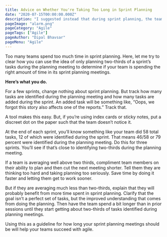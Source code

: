 ```yaml
---
title: Advice on Whether You're Taking Too Long in Sprint Planning
date: "2020-07-15T00:00:00.000Z"
description: "I suggested instead that during sprint planning, the team should strive to identify only about two-thirds of the tasks the team will eventually perform during the sprint. That would leave about one-third of the tasks to be identified during the sprint."
pageImage: "alarm.png"
pageCategory: "Agile"
pageTags: ["Agile"]
pageAuthor: "Dipal Bhavsar"
pageMenu: "Agile"
---
```


Too many teams spend too much time in sprint planning. Here, let me try to clear how you can use the idea of only planning two-thirds of a sprint’s tasks during the planning meeting to determine if your team is spending the right amount of time in its sprint planning meetings.

__Here’s what you do.__

For a few sprints, change nothing about sprint planning. But track how many tasks are identified during the planning meeting and how many tasks are added during the sprint. An added task will be something like, “Oops, we forgot this story also affects one of the reports.” Track that.

A tool makes this easy. But, if you’re using index cards or sticky notes, put a discreet dot on the paper such that the team doesn’t notice it.

At the end of each sprint, you’ll know something like your team did 58 total tasks, 12 of which were identified during the sprint. That means 46/58 or 79 percent were identified during the planning meeting. Do this for three sprints. You’ll see if that’s close to identifying two-thirds during the planning meeting.

If a team is averaging well above two thirds, compliment team members on their ability to plan and then cut the next meeting shorter. Tell them they are thinking too hard and taking planning too seriously. Save time by doing it faster and letting them get to work sooner.

But if they are averaging much less than two-thirds, explain that they will probably benefit from more time spent in sprint planning. Clarify that the goal isn’t a perfect set of tasks, but the improved understanding that comes from doing the planning. Then have the team spend a bit longer than in prior sessions until they start getting about two-thirds of tasks identified during planning meetings.

Using this as a guideline for how long your sprint planning meetings should be will help your teams succeed with agile.
